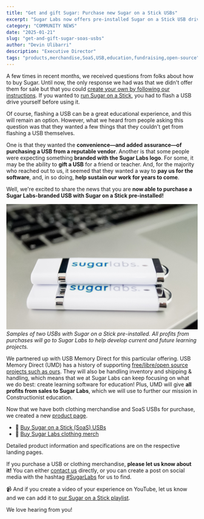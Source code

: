 ```yaml
---
title: "Get and gift Sugar: Purchase new Sugar on a Stick USBs"
excerpt: "Sugar Labs now offers pre-installed Sugar on a Stick USB drives for purchase, making it easier for educators and supporters to use and share our educational software."
category: "COMMUNITY NEWS"
date: "2025-01-21"
slug: "get-and-gift-sugar-soas-usbs"
author: "Devin Ulibarri"
description: "Executive Director"
tags: "products,merchandise,SoaS,USB,education,fundraising,open-source"
---
```


<!-- markdownlint-disable -->

A few times in recent months, we received questions from folks about how to buy Sugar. Until now, the only response we had was that we didn't offer them for sale but that you could [create your own by following our instructions](https://wiki.sugarlabs.org/go/Sugar_on_a_Stick/Installation). If you wanted to [run Sugar on a Stick](https://www.sugarlabs.org/booting-soas/), you had to flash a USB drive yourself before using it.

Of course, flashing a USB can be a great educational experience, and this will remain an option. However, what we heard from people asking this question was that they wanted a few things that they couldn't get from flashing a USB themselves. 

One is that they wanted the **convenience—and added assurance—of purchasing a USB from a reputable vendor**. Another is that some people were expecting something **branded with the Sugar Labs logo**. For some, it may be the ability to **gift a USB** for a friend or teacher. And, for the majority who reached out to us, it seemed that they wanted a way to **pay us for the software**, and, in so doing, **help sustain our work for years to come**.

Well, we're excited to share the news that you are **now able to purchase a Sugar Labs-branded USB with Sugar on a Stick pre-installed!**

![Two USB drives on a laptop. The Sugar Labs logo is prominent, and the drives are shiny.](/assets/post-assets/sugarlabs_soas_usb-two.jpg?w=960&amp;fit=max)
*Samples of two USBs with Sugar on a Stick pre-installed. All profits from purchases will go to Sugar Labs to help develop current and future learning projects.*


We partnered up with USB Memory Direct for this particular offering. USB Memory Direct (UMD) has a history of supporting [free/libre/open source projects such as ours](https://www.sugarlabs.org/about-us/). They will also be handling inventory and shipping & handling, which means that we at Sugar Labs can keep focusing on what we do best: create learning software for education! Plus, UMD will give **all profits from sales to Sugar Labs**, which we will use to further our mission in Constructionist education.

Now that we have both clothing merchandise and SoaS USBs for purchase, we created a new [product page](https://www.sugarlabs.org/product/). 

- 🧁 [Buy Sugar on a Stick (SoaS) USBs](https://www.usbmemorydirect.com/store/novelty/sugarlabs/)
- 👕 [Buy Sugar Labs clothing merch](https://www.bonfire.com/store/sugar-labs-merch/)

Detailed product information and specifications are on the respective landing pages.

If you purchase a USB or clothing merchandise, **please let us know about it!** You can either [contact us](https://www.sugarlabs.org/contact-us/) directly, or you can create a post on social media with the hashtag [#SugarLabs](https://mastodon.social/tags/sugarlabs) for us to find.

📹 And if you create a video of your experience on YouTube, let us know and we can add it to [our Sugar on a Stick playlist](https://www.youtube.com/playlist?list=PLyTz5XRZyi-xuPdS7kReqP5Nu5TAlTu4f).

We love hearing from you!
